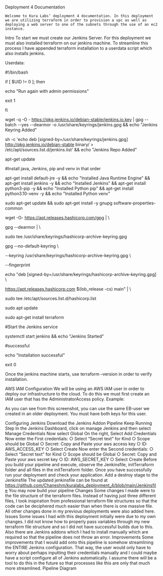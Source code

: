 Deployment 4 Documentation

	Welcome to Kura Labs’ deployment 4 documentation. In this deployment we are utilizing terraform in order to provision a vpc as well as deploying a web server to one of the subnets through the use of an ec2 instance.

Intro
	To start we must create our Jenkins Server. For this deployment we must also installed terraform on our jenkins machine. To streamline this process I have appended terraform installation to a userdata script which also installs jenkins.

Userdata:



#!/bin/bash







if [ $UID != 0 ]; then


   echo "Run again with admin permissions"


   exit 1


fi


wget -q -O - https://pkg.jenkins.io/debian-stable/jenkins.io.key | gpg --batch --yes --dearmor -o /usr/share/keyrings/jenkins.gpg && echo "Jenkins Keyring Added"


sh -c 'echo deb [signed-by=/usr/share/keyrings/jenkins.gpg] http://pkg.jenkins.io/debian-stable binary/ > /etc/apt/sources.list.d/jenkins.list' && echo "Jenkins Repo Added"


apt-get update


#Install java, Jenkins, pip and venv in that order


apt-get install default-jre -y && echo "Installed Java Runtime Engine" && apt-get install jenkins -y && echo "Installed Jenkins" && apt-get install python3-pip -y && echo "Installed Python pip" && apt-get install python3.10-venv -y && echo "Installed Python venv"


sudo apt-get update && sudo apt-get install -y gnupg software-properties-common


wget -O- https://apt.releases.hashicorp.com/gpg | \


   gpg --dearmor | \


   sudo tee /usr/share/keyrings/hashicorp-archive-keyring.gpg


gpg --no-default-keyring \


   --keyring /usr/share/keyrings/hashicorp-archive-keyring.gpg \


   --fingerprint


echo "deb [signed-by=/usr/share/keyrings/hashicorp-archive-keyring.gpg] \


   https://apt.releases.hashicorp.com $(lsb_release -cs) main" | \


   sudo tee /etc/apt/sources.list.d/hashicorp.list


sudo apt update


sudo apt-get install terraform


#Start the Jenkins service


systemctl start jenkins && echo "Jenkins Started"


#successful


echo "Installation successful"


exit 0

Once the jenkins machine starts, use terraform –version in order to verify installation. 

AWS IAM Configuration
	We will be using an AWS IAM user in order to deploy our infrastructure to the cloud. To do this we must first create an IAM user that has the AdministratorAccess policy.
Example:

As you can see from this screenshot, you can use the same EB-user we created in an older deployment. You must have both keys for this user.

Configuring Jenkins
Download the Jenkins Addon Pipeline Keep Running Step
In the Jenkins Dashboard, click on manage Jenkins and then select Manage Credentials
Now select Global
On the right, Select Add Credentials
Now enter the First credentials:
○ Select “Secret text” for Kind
○ Scope should be Global
○ Secret: Copy and Paste your aws access key
○ ID: AWS_ACCESS_KEY
○ Select Create
Now enter the Second credentials:
○ Select “Secret text” for Kind
○ Scope should be Global
○ Secret: Copy and Paste your aws secret key
○ ID: AWS_SECRET_KEY
○ Select Create
Before you build your pipeline and execute, observe the Jenkinsfile, initTerraform folder and all files in the initTerraform folder.
Once you have successfully run your deployment and check your application. Add a destroy stage to the Jenkinsfile
The updated jenkinsfile can be found at https://github.com/Chaneshm/kuralabs_deployment_4/blob/main/Jenkinsfile
You may now build your pipeline
Changes
	Some changes I made were to the file structure of the terraform files. Instead of having just three different files, I took inspiration from professional terraform file structures so that the code can be deciphered much easier than when there is one massive file. All other changes done in my previous deployments were also added here.
Issues
	Some issues I had with this deployment initially were due to my own changes. I did not know how to properly pass variables through my new terraform file structure and so I did not have successful builds due to this. Also there are Jenkins addons which I had to install manually which are required so that the pipeline does not throw an error.
Improvements
	Some improvements that I would add onto this pipeline is somehow streamlining the ENTIRE Jenkins configuration. That way, the user would only have to worry about perhaps inputting their credentials manually and I could maybe have a script configure all of Jenkins automatically. I assume there will be a tool to do this in the future so that processes like this are only that much more streamlined.
Pipeline Diagram


